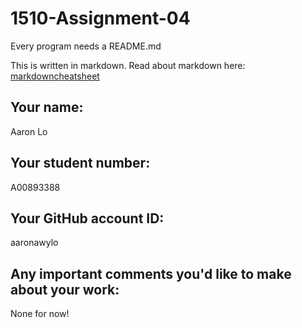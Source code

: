 # 1510-Assignment-04

Every program needs a README.md

This is written in markdown. Read about markdown here: [markdowncheatsheet](https://www.markdownguide.org/cheat-sheet/)

## Your name:
Aaron Lo

## Your student number:
A00893388

## Your GitHub account ID:
aaronawylo

## Any important comments you'd like to make about your work:
None for now!

